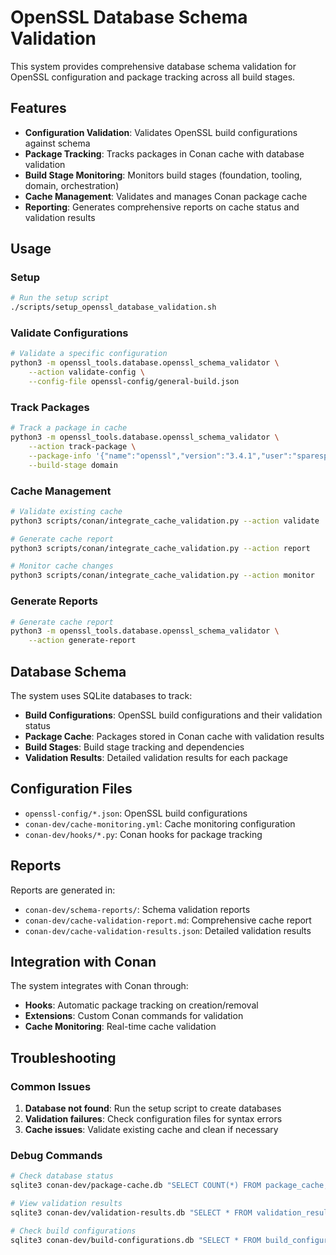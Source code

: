 # OpenSSL Database Schema Validation

This system provides comprehensive database schema validation for OpenSSL configuration and package tracking across all build stages.

## Features

- **Configuration Validation**: Validates OpenSSL build configurations against schema
- **Package Tracking**: Tracks packages in Conan cache with database validation
- **Build Stage Monitoring**: Monitors build stages (foundation, tooling, domain, orchestration)
- **Cache Management**: Validates and manages Conan package cache
- **Reporting**: Generates comprehensive reports on cache status and validation results

## Usage

### Setup
```bash
# Run the setup script
./scripts/setup_openssl_database_validation.sh
```

### Validate Configurations
```bash
# Validate a specific configuration
python3 -m openssl_tools.database.openssl_schema_validator \
    --action validate-config \
    --config-file openssl-config/general-build.json
```

### Track Packages
```bash
# Track a package in cache
python3 -m openssl_tools.database.openssl_schema_validator \
    --action track-package \
    --package-info '{"name":"openssl","version":"3.4.1","user":"sparesparrow","channel":"stable","package_id":"abc123"}' \
    --build-stage domain
```

### Cache Management
```bash
# Validate existing cache
python3 scripts/conan/integrate_cache_validation.py --action validate

# Generate cache report
python3 scripts/conan/integrate_cache_validation.py --action report

# Monitor cache changes
python3 scripts/conan/integrate_cache_validation.py --action monitor
```

### Generate Reports
```bash
# Generate cache report
python3 -m openssl_tools.database.openssl_schema_validator \
    --action generate-report
```

## Database Schema

The system uses SQLite databases to track:

- **Build Configurations**: OpenSSL build configurations and their validation status
- **Package Cache**: Packages stored in Conan cache with validation results
- **Build Stages**: Build stage tracking and dependencies
- **Validation Results**: Detailed validation results for each package

## Configuration Files

- `openssl-config/*.json`: OpenSSL build configurations
- `conan-dev/cache-monitoring.yml`: Cache monitoring configuration
- `conan-dev/hooks/*.py`: Conan hooks for package tracking

## Reports

Reports are generated in:
- `conan-dev/schema-reports/`: Schema validation reports
- `conan-dev/cache-validation-report.md`: Comprehensive cache report
- `conan-dev/cache-validation-results.json`: Detailed validation results

## Integration with Conan

The system integrates with Conan through:
- **Hooks**: Automatic package tracking on creation/removal
- **Extensions**: Custom Conan commands for validation
- **Cache Monitoring**: Real-time cache validation

## Troubleshooting

### Common Issues

1. **Database not found**: Run the setup script to create databases
2. **Validation failures**: Check configuration files for syntax errors
3. **Cache issues**: Validate existing cache and clean if necessary

### Debug Commands

```bash
# Check database status
sqlite3 conan-dev/package-cache.db "SELECT COUNT(*) FROM package_cache;"

# View validation results
sqlite3 conan-dev/validation-results.db "SELECT * FROM validation_results LIMIT 10;"

# Check build configurations
sqlite3 conan-dev/build-configurations.db "SELECT * FROM build_configurations;"
```
